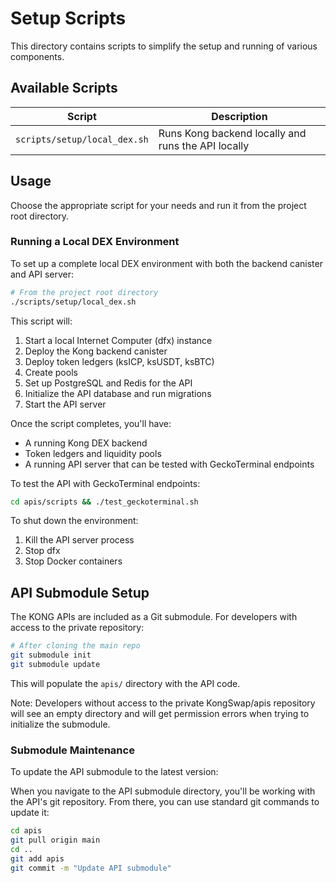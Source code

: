 # Setup Scripts

This directory contains scripts to simplify the setup and running of various components.

## Available Scripts

| Script | Description |
|--------|-------------|
| `scripts/setup/local_dex.sh` | Runs Kong backend locally and runs the API locally |

## Usage

Choose the appropriate script for your needs and run it from the project root directory.

### Running a Local DEX Environment

To set up a complete local DEX environment with both the backend canister and API server:

```bash
# From the project root directory
./scripts/setup/local_dex.sh
```

This script will:
1. Start a local Internet Computer (dfx) instance
2. Deploy the Kong backend canister
3. Deploy token ledgers (ksICP, ksUSDT, ksBTC)
4. Create pools
5. Set up PostgreSQL and Redis for the API
6. Initialize the API database and run migrations
7. Start the API server

Once the script completes, you'll have:
- A running Kong DEX backend
- Token ledgers and liquidity pools
- A running API server that can be tested with GeckoTerminal endpoints

To test the API with GeckoTerminal endpoints:
```bash
cd apis/scripts && ./test_geckoterminal.sh
```

To shut down the environment:
1. Kill the API server process
2. Stop dfx
3. Stop Docker containers

## API Submodule Setup

The KONG APIs are included as a Git submodule. For developers with access to the private repository:

```bash
# After cloning the main repo
git submodule init
git submodule update
```

This will populate the `apis/` directory with the API code.

Note: Developers without access to the private KongSwap/apis repository will see an empty directory and will get permission errors when trying to initialize the submodule.

### Submodule Maintenance
To update the API submodule to the latest version:

When you navigate to the API submodule directory, you'll be working with the API's git repository. From there, you can use standard git commands to update it:
```bash
cd apis
git pull origin main
cd ..
git add apis
git commit -m "Update API submodule"
```
